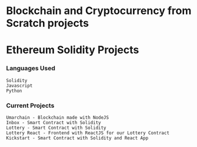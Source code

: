 # Blockchain and Cryptocurrency from Scratch projects
# Ethereum Solidity Projects

### Languages Used
```
Solidity
Javascript
Python
```

### Current Projects

```
Umarchain - Blockchain made with NodeJS
Inbox - Smart Contract with Solidity
Lottery - Smart Contract with Solidity
Lottery React - Frontend with ReactJS for our Lottery Contract
Kickstart - Smart Contract with Solidity and React App
```